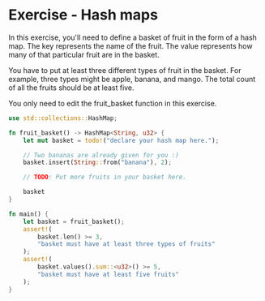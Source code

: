 # Exercise - Hash maps

In this exercise, you'll need to define a basket of fruit in the form of a hash map. The key represents the name of the fruit. The value represents how many of that particular fruit are in the basket.

You have to put at least three different types of fruit in the basket. For example, three types might be apple, banana, and mango. The total count of all the fruits should be at least five.

You only need to edit the fruit_basket function in this exercise.

```rust
use std::collections::HashMap;

fn fruit_basket() -> HashMap<String, u32> {
    let mut basket = todo!("declare your hash map here.");

    // Two bananas are already given for you :)
    basket.insert(String::from("banana"), 2);

    // TODO: Put more fruits in your basket here.

    basket
}

fn main() {
    let basket = fruit_basket();
    assert!(
        basket.len() >= 3,
        "basket must have at least three types of fruits"
    );
    assert!(
        basket.values().sum::<u32>() >= 5,
        "basket must have at least five fruits"
    );
}
```
